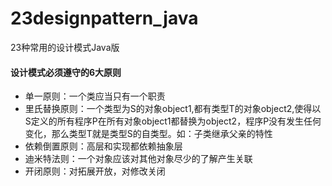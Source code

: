 # 23designpattern_java
23种常用的设计模式Java版

#### 设计模式必须遵守的6大原则
+ 单一原则：一个类应当只有一个职责
+ 里氏替换原则：一个类型为S的对象object1,都有类型T的对象object2,使得以S定义的所有程序P在所有对象object1都替换为object2，程序P没有发生任何变化，那么类型T就是类型S的自类型。如：子类继承父亲的特性
+ 依赖倒置原则：高层和实现都依赖抽象层
+ 迪米特法则：一个对象应该对其他对象尽少的了解产生关联
+ 开闭原则：对拓展开放，对修改关闭
